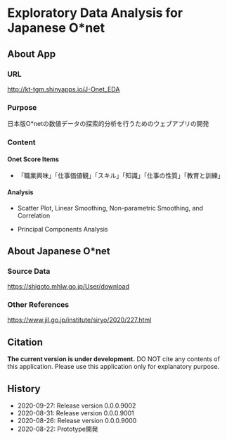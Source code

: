 # Exploratory Data Analysis for Japanese O*net

## About App

### URL

http://kt-tgm.shinyapps.io/J-Onet_EDA


### Purpose

日本版O*netの数値データの探索的分析を行うためのウェブアプリの開発


### Content

#### Onet Score Items

- 「職業興味」「仕事価値観」「スキル」「知識」「仕事の性質」「教育と訓練」


#### Analysis

- Scatter Plot, Linear Smoothing, Non-parametric Smoothing, and Correlation

- Principal Components Analysis

## About Japanese O*net

### Source Data

https://shigoto.mhlw.go.jp/User/download


### Other References

https://www.jil.go.jp/institute/siryo/2020/227.html


## Citation

**The current version is under development.**
DO NOT cite any contents of this application.
Please use this application only for explanatory purpose.


## History

- 2020-09-27: Release version 0.0.0.9002
- 2020-08-31: Release version 0.0.0.9001
- 2020-08-26: Release version 0.0.0.9000
- 2020-08-22: Prototype開発


